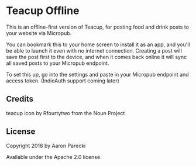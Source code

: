 Teacup Offline
==============

This is an offline-first version of Teacup, for posting food and drink posts to your website via Micropub.

You can bookmark this to your home screen to install it as an app, and you'll be able to launch it even with no internet connection. Creating a post will save the post first to the device, and when it comes back online it will sync all saved posts to your Micropub endpoint.

To set this up, go into the settings and paste in your Micropub endpoint and access token. (IndieAuth support coming later)


Credits
-------

teacup icon by Rfourtytwo from the Noun Project


License
-------

Copyright 2018 by Aaron Parecki

Available under the Apache 2.0 license.
